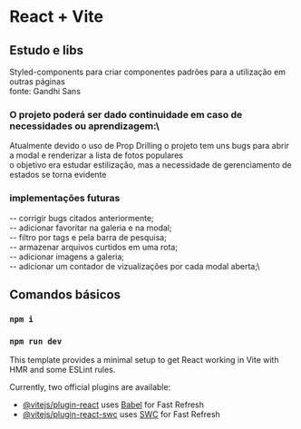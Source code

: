 # React + Vite

## Estudo e libs
 
Styled-components para criar componentes padrões para a utilização em outras páginas\
fonte: Gandhi Sans


### O projeto poderá ser dado continuidade em caso de necessidades ou aprendizagem:\
Atualmente devido o uso de Prop Drilling o projeto tem uns bugs para  abrir a modal e renderizar a lista de fotos populares\
o objetivo era estudar estilização, mas a necessidade de gerenciamento de estados se torna evidente

### implementações futuras

-- corrigir bugs citados anteriormente;\
-- adicionar favoritar na galeria e na modal;\
-- filtro por tags e pela barra de pesquisa;\
-- armazenar arquivos curtidos em uma rota;\
-- adicionar imagens a galeria;\
-- adicionar um contador de vizualizações por cada modal aberta;\


## Comandos básicos


### `npm i`
### `npm run dev`






This template provides a minimal setup to get React working in Vite with HMR and some ESLint rules.

Currently, two official plugins are available:

- [@vitejs/plugin-react](https://github.com/vitejs/vite-plugin-react/blob/main/packages/plugin-react/README.md) uses [Babel](https://babeljs.io/) for Fast Refresh
- [@vitejs/plugin-react-swc](https://github.com/vitejs/vite-plugin-react-swc) uses [SWC](https://swc.rs/) for Fast Refresh
